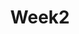 ---
layout: default
title: Week2
nav_order: 2
description: "Generative AI with Large Language Models"
has_children: true
parent:  Coursera - GenAI with LLMs 
---